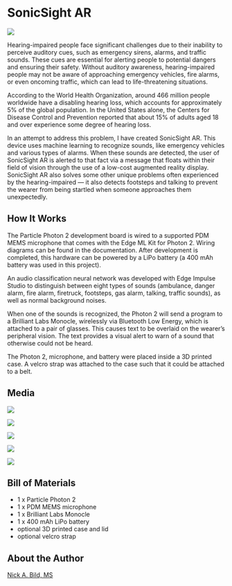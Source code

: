 # SonicSight AR

![](https://raw.githubusercontent.com/nickbild/visual_alert/main/media/monocle_display_sm.jpg)

Hearing-impaired people face significant challenges due to their inability to perceive auditory cues, such as emergency sirens, alarms, and traffic sounds.  These cues are essential for alerting people to potential dangers and ensuring their safety.  Without auditory awareness, hearing-impaired people may not be aware of approaching emergency vehicles, fire alarms, or even oncoming traffic, which can lead to life-threatening situations.

According to the World Health Organization, around 466 million people worldwide have a disabling hearing loss, which accounts for approximately 5% of the global population.  In the United States alone, the Centers for Disease Control and Prevention reported that about 15% of adults aged 18 and over experience some degree of hearing loss.

In an attempt to address this problem, I have created SonicSight AR.  This device uses machine learning to recognize sounds, like emergency vehicles and various types of alarms.  When these sounds are detected, the user of SonicSight AR is alerted to that fact via a message that floats within their field of vision through the use of a low-cost augmented reality display.  SonicSight AR also solves some other unique problems often experienced by the hearing-impaired — it also detects footsteps and talking to prevent the wearer from being startled when someone approaches them unexpectedly.

## How It Works

The Particle Photon 2 development board is wired to a supported PDM MEMS microphone that comes with the Edge ML Kit for Photon 2.  Wiring diagrams can be found in the documentation.  After development is completed, this hardware can be powered by a LiPo battery (a 400 mAh battery was used in this project).

An audio classification neural network was developed with Edge Impulse Studio to distinguish between eight types of sounds (ambulance, danger alarm, fire alarm, firetruck, footsteps, gas alarm, talking, traffic sounds), as well as normal background noises.

When one of the sounds is recognized, the Photon 2 will send a program to a Brilliant Labs Monocle, wirelessly via Bluetooth Low Energy, which is attached to a pair of glasses.  This causes text to be overlaid on the wearer’s peripheral vision.  The text provides a visual alert to warn of a sound that otherwise could not be heard.

The Photon 2, microphone, and battery were placed inside a 3D printed case.  A velcro strap was attached to the case such that it could be attached to a belt.

## Media

![](https://raw.githubusercontent.com/nickbild/visual_alert/main/media/all_hw_sm.jpg)

![](https://raw.githubusercontent.com/nickbild/visual_alert/main/media/in_case_sm.jpg)

![](https://raw.githubusercontent.com/nickbild/visual_alert/main/media/case_w_strap_sm.jpg)

![](https://raw.githubusercontent.com/nickbild/visual_alert/main/media/glasses_sm.jpg)

![](https://raw.githubusercontent.com/nickbild/visual_alert/main/media/wearing_sm.jpg)

## Bill of Materials

- 1 x Particle Photon 2
- 1 x PDM MEMS microphone
- 1 x Brilliant Labs Monocle
- 1 x 400 mAh LiPo battery
- optional 3D printed case and lid
- optional velcro strap

## About the Author
[Nick A. Bild, MS](https://nickbild79.firebaseapp.com/#!/)

